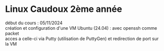 # Linux Caudoux 2ème année  

début du cours : 05/11/2024  
création et configuration d'une VM Ubuntu (24.04) : avec openssh comme packet  
acces a celle-ci via Putty (utilisation de PuttyGen) et redirection de port sur la VM  
